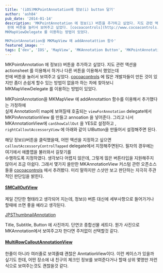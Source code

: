 ```yaml
---
title: '(iOS)MKPointAnnotation에 정보(i) button 달기'
author: 'ash84'
pub_date: '2014-01-14'
description: 'MKPointAnnotation 에 정보(i) 버튼을 추가하고 싶었다. 지도 관련 액션을 actionsheet 를 이용해서 하거나 다른 버튼을 이용해서 했었는데  
 핀에 버튼을 눌러서 보여주고 싶었다. [cocoacontrols](http://www.cocoacontrols.com/) 에 많은 개발자들이 만든 것이 있지만 좀더 손쉽게 할수 있는 방법이 없을까 하는 차에 찾아보니  
MKMapViewDelegate 를 이용하는 방법이 있었다.

MKPointAnnotation을 MKMapView 에 addAnnotattion 함수'
featured_image: ''
tags: ['dev', 'IOS', 'MapView', 'MKAnnotation Button', 'MKPointAnnotation', 'Objective-C']
---
```



MKPointAnnotation 에 정보(i) 버튼을 추가하고 싶었다. 지도 관련 액션을 actionsheet 를 이용해서 하거나 다른 버튼을 이용해서 했었는데  
 핀에 버튼을 눌러서 보여주고 싶었다. [cocoacontrols](http://www.cocoacontrols.com/) 에 많은 개발자들이 만든 것이 있지만 좀더 손쉽게 할수 있는 방법이 없을까 하는 차에 찾아보니  
MKMapViewDelegate 를 이용하는 방법이 있었다.

MKPointAnnotation을 MKMapView 에 addAnnotattion 함수를 이용해서 추가했다는 가정하에  
 실제 Annotation이 map에 보여질때 호출되는 `viewForAnnotation` delegate에서 MKPinAnnotationView 를 만들고 annoation 을 넣어준다. 그리고 나서 MKAnnotationView에 `canShowCallOut` 을 YES로 설정하고 , `rightCalloutAccessoryView` 에 아래와 같이 UIButton을 만들어서 설정해주면 된다.
 

<script src="https://gist.github.com/AhnSeongHyun/8414804.js"></script>
 
 해당 정보(i)버튼을 클릭했을때, 어떤 액션을 지정하고 싶으면 `calloutAccessoryControlTapped` delegate에서 지정해주면된다. 필자의 경우에는 여기에서 애플맵을 불러와서 길찾기를  
 수행하도록 지정하였다. 생각보다 어렵지 않은데, 그렇게 많은 버튼타입을 지원해주지 않아서 조금 아쉽다. 그래서 몇가지 쓸만한 MKAnnotationView 커스텀 관련 오픈소스들을 [cocoacontrols](http://www.cocoacontrols.com/) 에서 추려봤다. 미리 말하지만 스샷만 보고 판단하는 지극히 주관적인 판단임을 밝힌다.  

#### [SMCallOutView](https://www.cocoacontrols.com/controls/smcalloutview)

제일 간단한 형태라고 생각되어 지는데, 정보(i) 버튼 대신에 세부사항으로 들어가거나 할때에 쓰면 좋을 예라고 생각된다.

[JPSThumbnailAnnotation](https://www.cocoacontrols.com/controls/jpsthumbnailannotation)

Title, Subtitle, Button 에 사진까지. 단연코 종합선물 세트다. 뭔가 사진으로 MKAnnotation에서 보여주고자 한다면 주저없이 선택할것 같다. 

#### [MultiRowCalloutAnnotationView](https://www.cocoacontrols.com/controls/multirowcalloutannotationview)


한줄이 아니라 여러줄로 보여줄떄 괜찮은 AnntationView이다. 이런 케이스가 있을까 싶기도 한데, 어떤 장소에 내 친구의 체크인 정보를 보여준다거나 할때 상위 몇명만 저런식으로 보여주는것도 괜찮을것 같다.  
